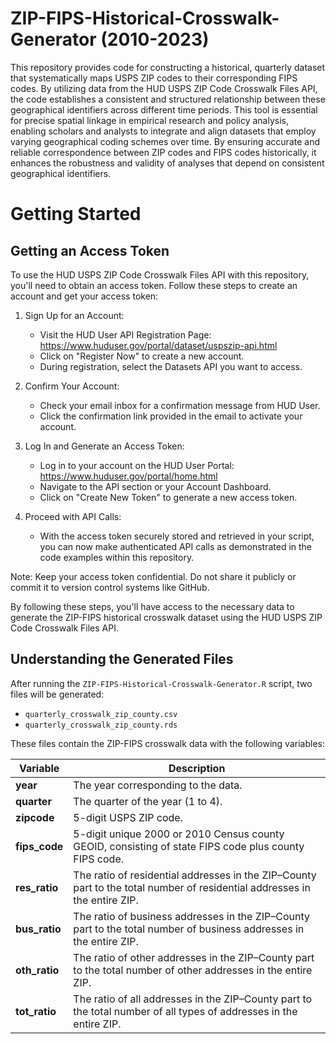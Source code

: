 # ZIP-FIPS-Historical-Crosswalk-Generator (2010-2023)

This repository provides code for constructing a historical, quarterly dataset that systematically maps USPS ZIP codes to their corresponding FIPS codes. By utilizing data from the HUD USPS ZIP Code Crosswalk Files API, the code establishes a consistent and structured relationship between these geographical identifiers across different time periods. This tool is essential for precise spatial linkage in empirical research and policy analysis, enabling scholars and analysts to integrate and align datasets that employ varying geographical coding schemes over time. By ensuring accurate and reliable correspondence between ZIP codes and FIPS codes historically, it enhances the robustness and validity of analyses that depend on consistent geographical identifiers.


# Getting Started
## Getting an Access Token

To use the HUD USPS ZIP Code Crosswalk Files API with this repository, you'll need to obtain an access token. Follow these steps to create an account and get your access token:

1. Sign Up for an Account:
   - Visit the HUD User API Registration Page: https://www.huduser.gov/portal/dataset/uspszip-api.html
   - Click on "Register Now" to create a new account.
   - During registration, select the Datasets API you want to access.

2. Confirm Your Account:
   - Check your email inbox for a confirmation message from HUD User.
   - Click the confirmation link provided in the email to activate your account.

3. Log In and Generate an Access Token:
   - Log in to your account on the HUD User Portal: https://www.huduser.gov/portal/home.html
   - Navigate to the API section or your Account Dashboard.
   - Click on "Create New Token" to generate a new access token.

4. Proceed with API Calls:
   - With the access token securely stored and retrieved in your script, you can now make authenticated API calls as demonstrated in the code examples within this repository.

Note: Keep your access token confidential. Do not share it publicly or commit it to version control systems like GitHub.

By following these steps, you'll have access to the necessary data to generate the ZIP-FIPS historical crosswalk dataset using the HUD USPS ZIP Code Crosswalk Files API.

## Understanding the Generated Files

After running the `ZIP-FIPS-Historical-Crosswalk-Generator.R` script, two files will be generated:

- `quarterly_crosswalk_zip_county.csv`
- `quarterly_crosswalk_zip_county.rds`

These files contain the ZIP-FIPS crosswalk data with the following variables:

| Variable      | Description                                                                                                                                      |
|---------------|--------------------------------------------------------------------------------------------------------------------------------------------------|
| **year**      | The year corresponding to the data.                                                                                                              |
| **quarter**   | The quarter of the year (1 to 4).                                                                                                                |
| **zipcode**   | 5-digit USPS ZIP code.                                                                                                                           |
| **fips_code** | 5-digit unique 2000 or 2010 Census county GEOID, consisting of state FIPS code plus county FIPS code.                                             |
| **res_ratio** | The ratio of residential addresses in the ZIP–County part to the total number of residential addresses in the entire ZIP.                         |
| **bus_ratio** | The ratio of business addresses in the ZIP–County part to the total number of business addresses in the entire ZIP.                               |
| **oth_ratio** | The ratio of other addresses in the ZIP–County part to the total number of other addresses in the entire ZIP.                                     |
| **tot_ratio** | The ratio of all addresses in the ZIP–County part to the total number of all types of addresses in the entire ZIP.                                |
